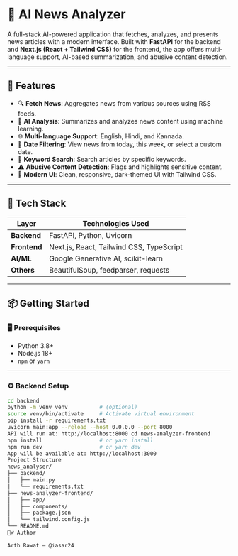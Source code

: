 # 📰 AI News Analyzer

A full-stack AI-powered application that fetches, analyzes, and presents news articles with a modern interface. Built with **FastAPI** for the backend and **Next.js (React + Tailwind CSS)** for the frontend, the app offers multi-language support, AI-based summarization, and abusive content detection.

---

## 🚀 Features

- 🔍 **Fetch News**: Aggregates news from various sources using RSS feeds.
- 🧠 **AI Analysis**: Summarizes and analyzes news content using machine learning.
- 🌐 **Multi-language Support**: English, Hindi, and Kannada.
- 📅 **Date Filtering**: View news from today, this week, or select a custom date.
- 🔑 **Keyword Search**: Search articles by specific keywords.
- ⚠️ **Abusive Content Detection**: Flags and highlights sensitive content.
- 🌙 **Modern UI**: Clean, responsive, dark-themed UI with Tailwind CSS.

---

## 🧰 Tech Stack

| Layer        | Technologies Used                         |
|--------------|--------------------------------------------|
| **Backend**  | FastAPI, Python, Uvicorn                   |
| **Frontend** | Next.js, React, Tailwind CSS, TypeScript   |
| **AI/ML**    | Google Generative AI, scikit-learn         |
| **Others**   | BeautifulSoup, feedparser, requests        |

---

## 📦 Getting Started

### 🖥️ Prerequisites

- Python 3.8+
- Node.js 18+
- `npm` or `yarn`

---

### ⚙️ Backend Setup

```bash
cd backend
python -m venv venv          # (optional)
source venv/bin/activate     # Activate virtual environment
pip install -r requirements.txt
uvicorn main:app --reload --host 0.0.0.0 --port 8000
API will run at: http://localhost:8000 cd news-analyzer-frontend
npm install                  # or yarn install
npm run dev                  # or yarn dev
App will be available at: http://localhost:3000 
Project Structure
news_analyser/
├── backend/
│   ├── main.py
│   └── requirements.txt
├── news-analyzer-frontend/
│   ├── app/
│   ├── components/
│   ├── package.json
│   └── tailwind.config.js
└── README.md
🙋‍♂️ Author

Arth Rawat – @iasar24